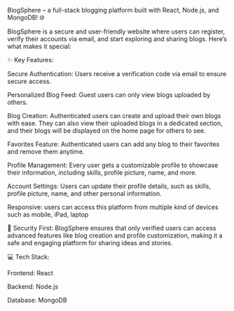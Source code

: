  BlogSphere – a full-stack blogging platform built with React, Node.js, and MongoDB! 🌐

BlogSphere is a secure and user-friendly website where users can register, verify their accounts via email, and start exploring and sharing blogs. Here’s what makes it special:

✨ Key Features:

Secure Authentication: Users receive a verification code via email to ensure secure access.

Personalized Blog Feed: Guest users can only view blogs uploaded by others.

Blog Creation: Authenticated users can create and upload their own blogs with ease. They can also view their uploaded blogs in a dedicated section, and their blogs will be displayed on the home page for others to see.

Favorites Feature: Authenticated users can add any blog to their favorites and remove them anytime.

Profile Management: Every user gets a customizable profile to showcase their information, including skills, profile picture, name, and more.

Account Settings: Users can update their profile details, such as skills, profile picture, name, and other personal information.

Responsive: users can access this platform from multiple kind of devices such as mobile, iPad, laptop 



🔐 Security First:
BlogSphere ensures that only verified users can access advanced features like blog creation and profile customization, making it a safe and engaging platform for sharing ideas and stories.

💻 Tech Stack:

Frontend: React

Backend: Node.js

Database: MongoDB
